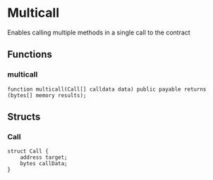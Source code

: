 # Multicall
Enables calling multiple methods in a single call to the contract


## Functions
### multicall


```solidity
function multicall(Call[] calldata data) public payable returns (bytes[] memory results);
```

## Structs
### Call

```solidity
struct Call {
    address target;
    bytes callData;
}
```

